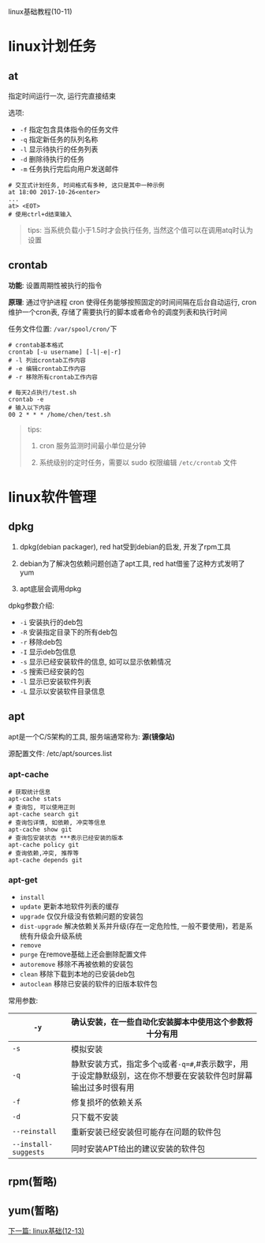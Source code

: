 linux基础教程(10-11)

# linux计划任务

## at

指定时间运行一次, 运行完直接结束

选项:

- `-f` 指定包含具体指令的任务文件
- `-q` 指定新任务的队列名称
- `-l` 显示待执行的任务列表
- `-d` 删除待执行的任务
- `-m` 任务执行完后向用户发送邮件

```shell
# 交互式计划任务, 时间格式有多种, 这只是其中一种示例
at 18:00 2017-10-26<enter>
...
at> <EOT>
# 使用ctrl+d结束输入
```

> tips: 当系统负载小于1.5时才会执行任务, 当然这个值可以在调用atq时认为设置

## crontab

**功能**: 设置周期性被执行的指令

**原理**: 通过守护进程 cron 使得任务能够按照固定的时间间隔在后台自动运行, cron维护一个cron表, 存储了需要执行的脚本或者命令的调度列表和执行时间

任务文件位置: `/var/spool/cron/`下

```shell
# crontab基本格式
crontab [-u username] [-l|-e|-r]
# -l 列出crontab工作内容
# -e 编辑crontab工作内容
# -r 移除所有crontab工作内容

# 每天2点执行/test.sh
crontab -e
# 输入以下内容
00 2 * * * /home/chen/test.sh
```

> tips: 
>
> 1. cron 服务监测时间最小单位是分钟
>
> 2. 系统级别的定时任务，需要以 sudo 权限编辑 `/etc/crontab` 文件



# linux软件管理

## dpkg

1. dpkg(debian packager), red hat受到debian的启发, 开发了rpm工具

2. debian为了解决包依赖问题创造了apt工具, red hat借鉴了这种方式发明了yum
3. apt底层会调用dpkg

dpkg参数介绍:

- `-i` 安装执行的deb包
- `-R` 安装指定目录下的所有deb包
- `-r` 移除deb包
- `-I` 显示deb包信息
- `-s` 显示已经安装软件的信息, 如可以显示依赖情况
- `-S` 搜索已经安装的包
- `-l` 显示已安装软件列表
- `-L` 显示以安装软件目录信息

## apt

apt是一个C/S架构的工具, 服务端通常称为: **源(镜像站)**

源配置文件: /etc/apt/sources.list

### apt-cache

```shell
# 获取统计信息
apt-cache stats
# 查询包, 可以使用正则
apt-cache search git
# 查询包详情, 如依赖, 冲突等信息
apt-cache show git
# 查询包安装状态 ***表示已经安装的版本
apt-cache policy git
# 查询依赖,冲突, 推荐等
apt-cache depends git
```

### apt-get

- `install`
- `update` 更新本地软件列表的缓存
- `upgrade` 仅仅升级没有依赖问题的安装包
- `dist-upgrade`  解决依赖关系并升级(存在一定危险性, 一般不要使用)，若是系统有升级会升级系统
- `remove`
- `purge` 在remove基础上还会删除配置文件
- `autoremove` 移除不再被依赖的安装包
- `clean` 移除下载到本地的已安装deb包
- `autoclean` 移除已安装的软件的旧版本软件包

常用参数:

| `-y`          | 确认安装，在一些自动化安装脚本中使用这个参数将十分有用 |
| --- | --- |
| `-s`          | 模拟安装 |
| `-q`          | 静默安装方式，指定多个`q`或者`-q=#`,#表示数字，用于设定静默级别，这在你不想要在安装软件包时屏幕输出过多时很有用 |
| `-f`          | 修复损坏的依赖关系 |
| `-d`          | 只下载不安装 |
| `--reinstall` | 重新安装已经安装但可能存在问题的软件包 |
| `--install-suggests` | 同时安装APT给出的建议安装的软件包  |

## rpm(暂略)

## yum(暂略)

[下一篇: linux基础(12-13)](./陈玉林_20190522.md)

